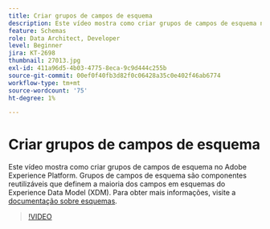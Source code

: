 ```yaml
---
title: Criar grupos de campos de esquema
description: Este vídeo mostra como criar grupos de campos de esquema no Adobe Experience Platform. Grupos de campos de esquema são componentes reutilizáveis que definem a maioria dos campos em esquemas do Experience Data Model (XDM).
feature: Schemas
role: Data Architect, Developer
level: Beginner
jira: KT-2698
thumbnail: 27013.jpg
exl-id: 411a96d5-4b03-4775-8eca-9c9d444c255b
source-git-commit: 00ef0f40fb3d82f0c06428a35c0e402f46ab6774
workflow-type: tm+mt
source-wordcount: '75'
ht-degree: 1%

---
```


# Criar grupos de campos de esquema

Este vídeo mostra como criar grupos de campos de esquema no Adobe Experience Platform. Grupos de campos de esquema são componentes reutilizáveis que definem a maioria dos campos em esquemas do Experience Data Model (XDM). Para obter mais informações, visite a [documentação sobre esquemas](https://experienceleague.adobe.com/docs/experience-platform/xdm/home.html?lang=pt-BR).

>[!VIDEO](https://video.tv.adobe.com/v/27013?learn=on)
